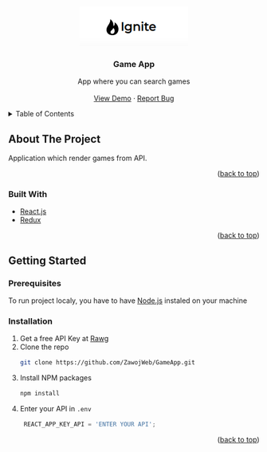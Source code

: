 <div id="top"></div>

<!-- PROJECT LOGO -->
<br />
<div align="center">
  <a href="https://github.com/zawojweb/GameApp">
    <img src="Logo.png" alt="Logo" width="218" height="80">
  </a>

<h3 align="center">Game App</h3>

  <p align="center">
    App where you can search games
    <br />
    <br />
    <a href="https://gameapp.zawojweb.com/">View Demo</a>
    ·
    <a href="https://github.com/ZawojWeb/GameApp">Report Bug</a>
  </p>
</div>

<details>
  <summary>Table of Contents</summary>
  <ol>
    <li>
      <a href="#about-the-project">About The Project</a>
      <ul>
        <li><a href="#built-with">Built With</a></li>
      </ul>
    </li>
    <li>
      <a href="#getting-started">Getting Started</a>
      <ul>
        <li><a href="#prerequisites">Prerequisites</a></li>
        <li><a href="#installation">Installation</a></li>
      </ul>
    </li>
  </ol>
</details>

<!-- ABOUT THE PROJECT -->
## About The Project

Application which render games from API. 

<p align="right">(<a href="#top">back to top</a>)</p>

### Built With

* [React.js](https://reactjs.org/)
* [Redux](https://redux.js.org/)


<p align="right">(<a href="#top">back to top</a>)</p>

<!-- GETTING STARTED -->
## Getting Started

### Prerequisites

To run project localy, you have to have [Node.js](https://nodejs.org/en/download/) instaled on your machine


### Installation

1. Get a free API Key at [Rawg](https://rawg.io/)
2. Clone the repo
   ```sh
   git clone https://github.com/ZawojWeb/GameApp.git
   ```
3. Install NPM packages
   ```sh
   npm install
   ```
4. Enter your API in `.env`
   ```js
    REACT_APP_KEY_API = 'ENTER YOUR API';
   ```

<p align="right">(<a href="#top">back to top</a>)</p>
